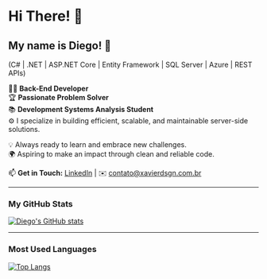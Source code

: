 # Hi There! 👋

## My name is Diego! 🚀

(C# | .NET | ASP.NET Core | Entity Framework | SQL Server | Azure | REST APIs)

👨‍💻 **Back-End Developer**  
🏆 **Passionate Problem Solver**  
📚 **Development Systems Analysis Student**  
⚙️ I specialize in building efficient, scalable, and maintainable server-side solutions.  

💡 Always ready to learn and embrace new challenges.  
🌍 Aspiring to make an impact through clean and reliable code.  

📫 **Get in Touch:**
[LinkedIn](https://www.linkedin.com/in/diegoxavier1523) | ✉️ contato@xavierdsgn.com.br

---

### **My GitHub Stats**

[![Diego's GitHub stats](https://github-readme-stats.vercel.app/api?username=SEU_USUARIO&show_icons=true&theme=radical)](https://github.com/anuraghazra/github-readme-stats)

---

### **Most Used Languages**

[![Top Langs](https://github-readme-stats.vercel.app/api/top-langs/?username=SEU_USUARIO&layout=compact&theme=radical)](https://github.com/anuraghazra/github-readme-stats)
